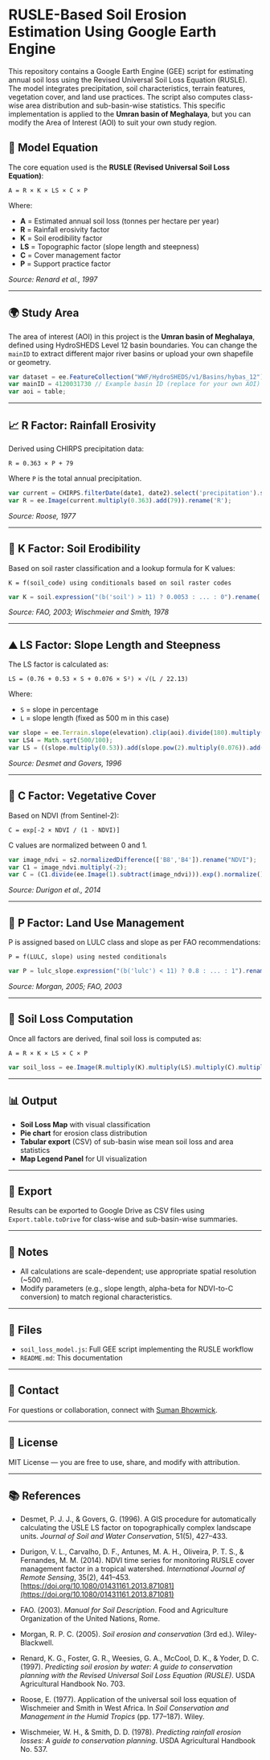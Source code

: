 # RUSLE-Based Soil Erosion Estimation Using Google Earth Engine

This repository contains a Google Earth Engine (GEE) script for estimating annual soil loss using the Revised Universal Soil Loss Equation (RUSLE). The model integrates precipitation, soil characteristics, terrain features, vegetation cover, and land use practices. The script also computes class-wise area distribution and sub-basin-wise statistics. This specific implementation is applied to the **Umran basin of Meghalaya**, but you can modify the Area of Interest (AOI) to suit your own study region.

## 📌 Model Equation

The core equation used is the **RUSLE (Revised Universal Soil Loss Equation)**:

```
A = R × K × LS × C × P
```

Where:

* **A** = Estimated annual soil loss (tonnes per hectare per year)
* **R** = Rainfall erosivity factor
* **K** = Soil erodibility factor
* **LS** = Topographic factor (slope length and steepness)
* **C** = Cover management factor
* **P** = Support practice factor

*Source: Renard et al., 1997*

---

## 🌍 Study Area

The area of interest (AOI) in this project is the **Umran basin of Meghalaya**, defined using HydroSHEDS Level 12 basin boundaries. You can change the `mainID` to extract different major river basins or upload your own shapefile or geometry.

```javascript
var dataset = ee.FeatureCollection("WWF/HydroSHEDS/v1/Basins/hybas_12")
var mainID = 4120031730 // Example basin ID (replace for your own AOI)
var aoi = table;
```

---

## 📈 R Factor: Rainfall Erosivity

Derived using CHIRPS precipitation data:

```
R = 0.363 × P + 79
```

Where `P` is the total annual precipitation.

```javascript
var current = CHIRPS.filterDate(date1, date2).select('precipitation').sum().clip(aoi);
var R = ee.Image(current.multiply(0.363).add(79)).rename('R');
```

*Source: Roose, 1977*

---

## 🧪 K Factor: Soil Erodibility

Based on soil raster classification and a lookup formula for K values:

```
K = f(soil_code) using conditionals based on soil raster codes
```

```javascript
var K = soil.expression("(b('soil') > 11) ? 0.0053 : ... : 0").rename('K');
```

*Source: FAO, 2003; Wischmeier and Smith, 1978*

---

## ⛰️ LS Factor: Slope Length and Steepness

The LS factor is calculated as:

```
LS = (0.76 + 0.53 × S + 0.076 × S²) × √(L / 22.13)
```

Where:

* `S` = slope in percentage
* `L` = slope length (fixed as 500 m in this case)

```javascript
var slope = ee.Terrain.slope(elevation).clip(aoi).divide(180).multiply(Math.PI).tan().multiply(100);
var LS4 = Math.sqrt(500/100);
var LS = ((slope.multiply(0.53)).add(slope.pow(2).multiply(0.076)).add(0.76)).multiply(LS4).rename("LS");
```

*Source: Desmet and Govers, 1996*

---

## 🌿 C Factor: Vegetative Cover

Based on NDVI (from Sentinel-2):

```
C = exp[-2 × NDVI / (1 - NDVI)]
```

C values are normalized between 0 and 1.

```javascript
var image_ndvi = s2.normalizedDifference(['B8','B4']).rename("NDVI");
var C1 = image_ndvi.multiply(-2);
var C = (C1.divide(ee.Image(1).subtract(image_ndvi))).exp().normalize().rename('C');
```

*Source: Durigon et al., 2014*

---

## 🚜 P Factor: Land Use Management

P is assigned based on LULC class and slope as per FAO recommendations:

```
P = f(LULC, slope) using nested conditionals
```

```javascript
var P = lulc_slope.expression("(b('lulc') < 11) ? 0.8 : ... : 1").rename('P');
```

*Source: Morgan, 2005; FAO, 2003*

---

## 🧼 Soil Loss Computation

Once all factors are derived, final soil loss is computed as:

```
A = R × K × LS × C × P
```

```javascript
var soil_loss = ee.Image(R.multiply(K).multiply(LS).multiply(C).multiply(P)).rename("Soil Loss")
```

---

## 📊 Output

* **Soil Loss Map** with visual classification
* **Pie chart** for erosion class distribution
* **Tabular export** (CSV) of sub-basin wise mean soil loss and area statistics
* **Map Legend Panel** for UI visualization

---

## 📄 Export

Results can be exported to Google Drive as CSV files using `Export.table.toDrive` for class-wise and sub-basin-wise summaries.

---

## 🧐 Notes

* All calculations are scale-dependent; use appropriate spatial resolution (\~500 m).
* Modify parameters (e.g., slope length, alpha-beta for NDVI-to-C conversion) to match regional characteristics.

---

## 📁 Files

* `soil_loss_model.js`: Full GEE script implementing the RUSLE workflow
* `README.md`: This documentation

---

## 📧 Contact

For questions or collaboration, connect with [Suman Bhowmick](https://github.com/Suman1801).

---

## 📜 License

MIT License — you are free to use, share, and modify with attribution.

---

## 📚 References

* Desmet, P. J. J., & Govers, G. (1996). A GIS procedure for automatically calculating the USLE LS factor on topographically complex landscape units. *Journal of Soil and Water Conservation*, 51(5), 427–433.

* Durigon, V. L., Carvalho, D. F., Antunes, M. A. H., Oliveira, P. T. S., & Fernandes, M. M. (2014). NDVI time series for monitoring RUSLE cover management factor in a tropical watershed. *International Journal of Remote Sensing*, 35(2), 441–453. [https://doi.org/10.1080/01431161.2013.871081](https://doi.org/10.1080/01431161.2013.871081)

* FAO. (2003). *Manual for Soil Description*. Food and Agriculture Organization of the United Nations, Rome.

* Morgan, R. P. C. (2005). *Soil erosion and conservation* (3rd ed.). Wiley-Blackwell.

* Renard, K. G., Foster, G. R., Weesies, G. A., McCool, D. K., & Yoder, D. C. (1997). *Predicting soil erosion by water: A guide to conservation planning with the Revised Universal Soil Loss Equation (RUSLE)*. USDA Agricultural Handbook No. 703.

* Roose, E. (1977). Application of the universal soil loss equation of Wischmeier and Smith in West Africa. In *Soil Conservation and Management in the Humid Tropics* (pp. 177–187). Wiley.

* Wischmeier, W. H., & Smith, D. D. (1978). *Predicting rainfall erosion losses: A guide to conservation planning*. USDA Agricultural Handbook No. 537.
